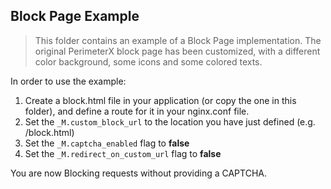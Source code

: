 Block Page Example 
-----------------
> This folder contains an example of a Block Page implementation. The original PerimeterX block page has been customized, with a different color background, some icons and some colored texts.

In order to use the example:

1. Create a block.html file in your application (or copy the one in this folder), and define a route for it in your nginx.conf file.
2. Set the `_M.custom_block_url` to the location you have just defined (e.g. /block.html)
3. Set the `_M.captcha_enabled` flag to **false**
4. Set the `_M.redirect_on_custom_url` flag to **false** 

You are now Blocking requests without providing a CAPTCHA.





